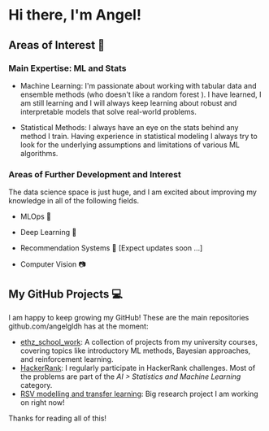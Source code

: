 # Hi there, I'm Angel!

## Areas of Interest 🎯
### Main Expertise: ML and Stats 
- Machine Learning: I'm passionate about working with tabular data and ensemble methods (who doesn't like a random forest ). I have learned, I am still learning and I will always keep learning about robust and interpretable models that solve real-world problems.

- Statistical Methods: I always have an eye on the stats behind any method I train. Having experience in statistical modeling I always try to look for the underlying assumptions and limitations of various ML algorithms. 

### Areas of Further Development and Interest 
The data science space is just huge, and I am excited about improving my knowledge in all of the following fields.

- MLOps 🔄

- Deep Learning 🧠

- Recommendation Systems 🎯 [Expect updates soon ...]

- Computer Vision 📷

## My GitHub Projects 💻
I am happy to keep growing my GitHub! These are the main repositories github.com/angelgldh has at the moment:

- [ethz_school_work](https://github.com/angelgldh/ethz_school_work): A collection of projects from my university courses, covering topics like introductory ML methods, Bayesian approaches, and reinforcement learning.
- [HackerRank](https://github.com/angelgldh/HackerRank): I regularly participate in HackerRank challenges. Most of the problems are part of the *AI > Statistics and Machine Learning* category.
- [RSV modelling and transfer learning](https://github.com/angelgldh/rsv_modelling_transfer_learning): Big research project I am working on right now!

Thanks for reading all of this!


<!--


## About Me 🙋‍♂️
Throughout my academic and professional journey, I've focused on deepening my knowledge in AI, ML, and Data Science. Why? Because I believe that these areas have an unique potential to change the world for the better🌱.

### Random achievements I am proud of 🌟

International Chemistry Academic Olympiad medalist 🥇

Medalist in both Chemistry and Physics National Olympiads 🏅

Worked as a pro-bono consulting project manager 🌍

Not-yet-confirmed entrepreneur 💡

Marathon finisher 🏃‍



## Professional and academic training 🚀
### Work Experience 💼
- **Data Science Intern at Roche**: 
Developed descriptive and predictive models in healthcare using R and Python. Worked on data visualization, data wrangling, and machine learning model implementation. My past projects include developing a machine learning model for disease positivity prediction, working with highly unbalanced datasets, and improving model interpretability and transferability. I have been working with the most frequent R packages and Python libraries for data analysis and machine learning: ggplot2, dplyr, caret, xgboost, and randomForest; scikit-learn, pandas, matplotlib, seaborn, nltk...

- What was I before an official "Data Scientist"?
I gathered experience in multiple roles that contributed to my growth in the data field. As a **Management Consultant** in a boutique firm in Spain, I honed my soft skills and worked extensively with business data, which inspired me to pursue Data Science. Later, as a **R&D Project Engineer** in a spin-off company, I developed quantitative algorithms for medical device optimization, focusing on data-driven solutions. This experience sparked my passion for entrepreneurship and led me to publish my [first first-author paper](https://opg.optica.org/ao/viewmedia.cfm?uri=ao-61-27-8091), adapting genetic algorithms to signal processing.

### Academic Training 🎓
- Master's in **Statistics**: I decided to pursue my Master's in Statistics to gain a deeper understanding of the statistical foundations of machine learning and AI. My goal? To understand the inner workings of ML and AI algorithms. I wanted to go from merely running algorithms to understanding the inner mechanisms of machine learning model development and optimization.

- Bachelor's in **Engineering** (Major in Biomedical Engineering): I chose Biomedical Engineering because I always wanted to apply engineering thinking and quantitative methods to high-impact real-world problems. And what is more "high-impact-and-real-world" than healthcare? However, as I progressed in my career, I realized that the Data Science field was the best driver to achieve this goal.






**angelgldh/angelgldh** is a ✨ _special_ ✨ repository because its `README.md` (this file) appears on your GitHub profile.

Here are some ideas to get you started:

- 🔭 I’m currently working on ...
- 🌱 I’m currently learning ...
- 👯 I’m looking to collaborate on ...
- 🤔 I’m looking for help with ...
- 💬 Ask me about ...
- 📫 How to reach me: ...
- 😄 Pronouns: ...
- ⚡ Fun fact: ...
-->
